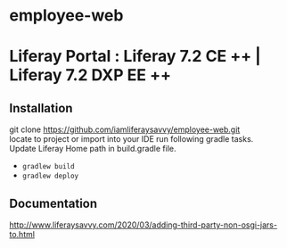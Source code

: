 # employee-web
# Liferay Portal : Liferay 7.2 CE ++ | Liferay 7.2 DXP EE ++
## Installation
git clone https://github.com/iamliferaysavvy/employee-web.git    
locate to project or import into your IDE run following gradle tasks.  
Update Liferay Home path in build.gradle file.
* `gradlew build`
* `gradlew deploy`
## Documentation 
http://www.liferaysavvy.com/2020/03/adding-third-party-non-osgi-jars-to.html
